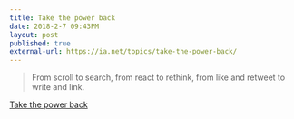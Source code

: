 ```yaml
---
title: Take the power back
date: 2018-2-7 09:43PM
layout: post
published: true
external-url: https://ia.net/topics/take-the-power-back/
---
```


> From scroll to search, from react to rethink, from like and retweet to write and link.

[Take the power back](https://ia.net/topics/take-the-power-back/)


